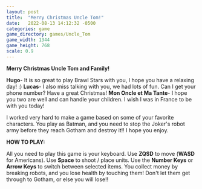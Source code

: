 ```yaml
---
layout: post
title:  "Merry Christmas Uncle Tom!"
date:   2022-08-13 14:12:32 -0500
categories: game
game_directory: games/Uncle_Tom
game_width: 1344
game_height: 768
scale: 0.9
---
```


**Merry Christmas Uncle Tom and Family!**

**Hugo**- It is so great to play Brawl Stars with you, I hope you have a relaxing day! :)
**Lucas**- I also miss talking with you, we had lots of fun. Can I get your phone number? Have a great Christmas! 
**Mon Oncle et Ma Tante**- I hope you two are well and can handle your children. I wish I was in France to be with you today!


I worked very hard to make a game based on some of your favorite characters. You play as Batman, and you need to stop the Joker's robot army before they reach Gotham and destroy it!! I hope you enjoy.


**HOW TO PLAY:**

All you need to play this game is your keyboard. Use **ZQSD** to move (**WASD** for Americans). Use **Space** to shoot / place units. Use the **Number Keys** or **Arrow Keys** to switch between selected items. You collect money by breaking robots, and you lose health by touching them! Don't let them get through to Gotham, or else you will lose!!

